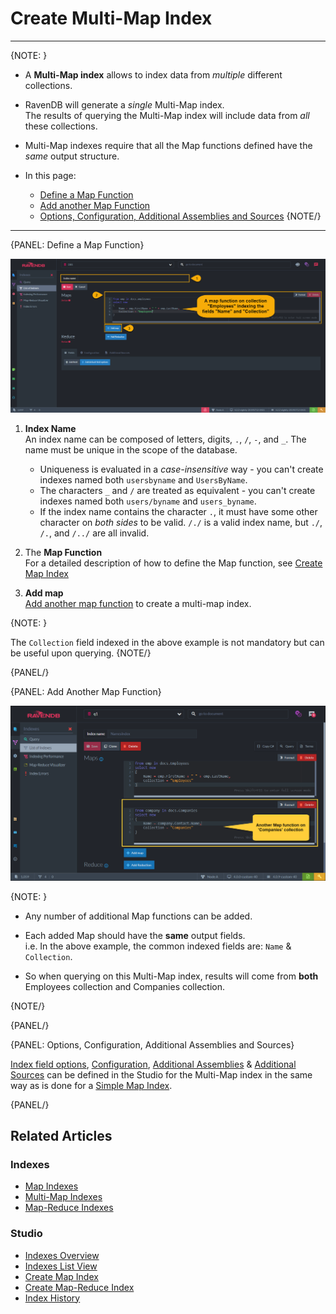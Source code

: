 ﻿# Create Multi-Map Index
---

{NOTE: }

* A **Multi-Map index** allows to index data from _multiple_ different collections.  

* RavenDB will generate a _single_ Multi-Map index.  
  The results of querying the Multi-Map index will include data from _all_ these collections.  

* Multi-Map indexes require that all the Map functions defined have the _same_ output structure.  

* In this page:  
  * [Define a Map Function](../../../studio/database/indexes/create-multi-map-index#define-a-map-function)  
  * [Add another Map Function](../../../studio/database/indexes/create-multi-map-index#add-another-map-function)  
  * [Options, Configuration, Additional Assemblies and Sources](../../../studio/database/indexes/create-multi-map-index#options,-configuration,-additional-assemblies-and-sources)
{NOTE/}

---

{PANEL: Define a Map Function}

![Figure 1. Initial Map Function](images/create-multi-map-index-1.png)  

1. **Index Name**  
   An index name can be composed of letters, digits, `.`, `/`, `-`, and `_`. The name must be unique in the scope of the database.  
   * Uniqueness is evaluated in a _case-insensitive_ way - you can't create indexes named both `usersbyname` and `UsersByName`.  
   * The characters `_` and `/` are treated as equivalent - you can't create indexes named both `users/byname` and `users_byname`.  
   * If the index name contains the character `.`, it must have some other character on _both sides_ to be valid. `/./` is a valid index name, but 
   `./`, `/.`, and `/../` are all invalid.  

2. The **Map Function**  
   For a detailed description of how to define the Map function, see [Create Map Index](../../../studio/database/indexes/create-map-index)

3. **Add map**  
   [Add another map function](../../../studio/database/indexes/create-multi-map-index#add-another-map-function) to create a multi-map index.

{NOTE: }

The `Collection` field indexed in the above example is not mandatory but can be useful upon querying.
{NOTE/}

{PANEL/}

{PANEL: Add Another Map Function}

![Figure 2. Add Another Map Function](images/create-multi-map-index-2.png)  

{NOTE: }

* Any number of additional Map functions can be added.  

* Each added Map should have the **same** output fields.  
  i.e. In the above example, the common indexed fields are: `Name` & `Collection`.  

* So when querying on this Multi-Map index, results will come from **both** Employees collection and Companies collection.  

{NOTE/}

{PANEL/}

{PANEL: Options, Configuration, Additional Assemblies and Sources}

[Index field options](../../../studio/database/indexes/create-map-index#index-field-options), 
  [Configuration](../../../studio/database/indexes/create-map-index#configuration), 
  [Additional Assemblies](../../../studio/database/indexes/create-map-index#additional-assemblies) 
  & [Additional Sources](../../../studio/database/indexes/create-map-index#additional-sources) 
  can be defined in the Studio for the Multi-Map index in the same way as is done for a [Simple Map Index](../../../studio/database/indexes/create-map-index#create-multi-map-index).  

{PANEL/}



## Related Articles

### Indexes
- [Map Indexes](../../../indexes/map-indexes)
- [Multi-Map Indexes](../../../indexes/multi-map-indexes)
- [Map-Reduce Indexes](../../../indexes/map-reduce-indexes)

### Studio
- [Indexes Overview](../../../studio/database/indexes/indexes-overview)
- [Indexes List View](../../../studio/database/indexes/indexes-list-view)
- [Create Map Index](../../../studio/database/indexes/create-map-index)
- [Create Map-Reduce Index](../../../studio/database/indexes/create-map-reduce-index)
- [Index History](../../../studio/database/indexes/index-history)

